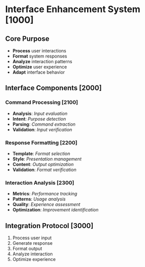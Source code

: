 # Interface Enhancement System [1000]

## Core Purpose
- **Process** user interactions
- **Format** system responses
- **Analyze** interaction patterns
- **Optimize** user experience
- **Adapt** interface behavior

## Interface Components [2000]

### Command Processing [2100]
- **Analysis**: _Input evaluation_
- **Intent**: _Purpose detection_
- **Parsing**: _Command extraction_
- **Validation**: _Input verification_

### Response Formatting [2200]
- **Template**: _Format selection_
- **Style**: _Presentation management_
- **Content**: _Output optimization_
- **Validation**: _Format verification_

### Interaction Analysis [2300]
- **Metrics**: _Performance tracking_
- **Patterns**: _Usage analysis_
- **Quality**: _Experience assessment_
- **Optimization**: _Improvement identification_

## Integration Protocol [3000]
1. Process user input
2. Generate response
3. Format output
4. Analyze interaction
5. Optimize experience